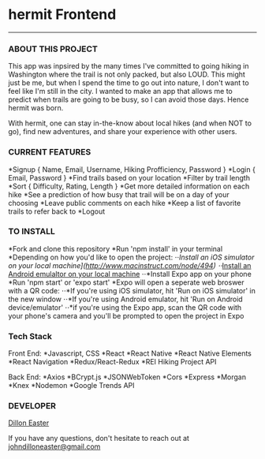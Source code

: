 # hermit Frontend
-------------------------------

### ABOUT THIS PROJECT

This app was inpsired by the many times I've committed to going hiking in Washington where the trail is not only packed, but also LOUD. This might just be me, but when I spend the time to go out into nature, I don't want to feel like I'm still in the city. I wanted to make an app that allows me to predict when trails are going to be busy, so I can avoid those days. Hence hermit was born.

With hermit, one can stay in-the-know about local hikes (and when NOT to go), find new adventures, and share your experience with other users.

### CURRENT FEATURES

*Signup { Name, Email, Username, Hiking Profficiency, Password }
*Login { Email, Password }
*Find trails based on your location
*Filter by trail length
*Sort { Difficulty, Rating, Length }
*Get more detailed information on each hike
*See a prediction of how busy that trail will be on a day of your choosing
*Leave public comments on each hike
*Keep a list of favorite trails to refer back to
*Logout

### TO INSTALL

*Fork and clone this repository
*Run 'npm install' in your terminal
*Depending on how you'd like to open the project:
⋅⋅*Install an iOS simulator on your local machine](http://www.macinstruct.com/node/494)
⋅⋅*[Install an Android emulaltor on your local machine](https://developer.android.com/studio/run/emulator)
⋅⋅*Install Expo app on your phone
*Run 'npm start' or 'expo start'
*Expo will open a seperate web broswer with a QR code:
⋅⋅*If you're using iOS simulator, hit 'Run on iOS simulator' in the new window
⋅⋅*If you're using Android emulator, hit 'Run on Android device/emulator'
⋅⋅*if you're using the Expo app, scan the QR code with your phone's camera and you'll be prompted to open the project in Expo

### Tech Stack

Front End:
*Javascript, CSS
*React
*React Native
*React Native Elements
*React Navigation
*Redux/React-Redux
*REI Hiking Project API

Back End:
*Axios
*BCrypt.js
*JSONWebToken
*Cors
*Express
*Morgan
*Knex
*Nodemon
*Google Trends API

### DEVELOPER

[Dillon Easter](http://johndilloneaster.surge.sh/)

If you have any questions, don't hesitate to reach out at [johndilloneaster@gmail.com](mailto:johndilloneaster@gmail.com)